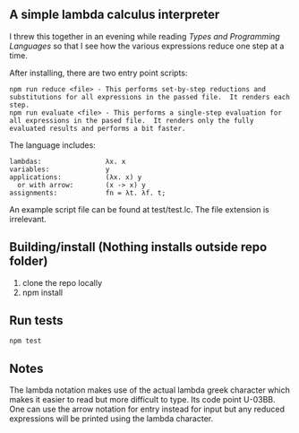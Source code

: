 A simple lambda calculus interpreter
---

I threw this together in an evening while reading *Types and Programming Languages* so that I see how the various expressions reduce one step at a time.

After installing, there are two entry point scripts:

    npm run reduce <file> - This performs set-by-step reductions and substitutions for all expressions in the passed file.  It renders each step.
    npm run evaluate <file> - This performs a single-step evaluation for all expressions in the pased file.  It renders only the fully evaluated results and performs a bit faster.

The language includes:

    lambdas:                λx. x
    variables:              y
    applications:           (λx. x) y
      or with arrow:        (x -> x) y
    assignments:            fn = λt. λf. t;

An example script file can be found at test/test.lc.  The file extension is irrelevant.

Building/install (Nothing installs outside repo folder)
---
1. clone the repo locally
2. npm install


Run tests
---
    npm test

Notes
---
The lambda notation makes use of the actual lambda greek character which makes it easier to read but more difficult to type.  Its code point U-03BB.  One can use the 
arrow notation for entry instead for input but any reduced expressions will be printed using the lambda character.